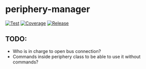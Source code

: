 # periphery-manager

[![Test](https://github.com/shalex88/periphery-manager/actions/workflows/test.yml/badge.svg)](https://github.com/shalex88/periphery-manager/actions/workflows/test.yml)
[![Coverage](https://img.shields.io/codecov/c/github/shalex88/periphery-manager)](https://codecov.io/github/shalex88/periphery-manager)
[![Release](https://img.shields.io/github/v/release/shalex88/periphery-manager.svg)](https://github.com/shalex88/periphery-manager/releases/latest)

## TODO:

* Who is in charge to open bus connection?
* Commands inside periphery class to be able to use it without commands? 